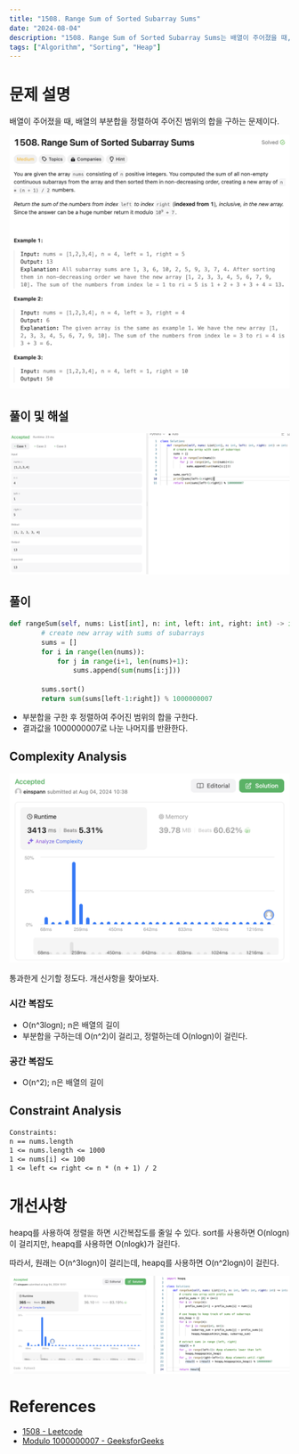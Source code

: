 ```yaml
---
title: "1508. Range Sum of Sorted Subarray Sums"
date: "2024-08-04"
description: "1508. Range Sum of Sorted Subarray Sums는 배열이 주어졌을 때, 배열의 부분합을 정렬하여 주어진 범위의 합을 구하는 문제이다."
tags: ["Algorithm", "Sorting", "Heap"]
---
```


# 문제 설명
배열이 주어졌을 때, 배열의 부분합을 정렬하여 주어진 범위의 합을 구하는 문제이다.

![1508](../../../images/LEET/1508/1508.png)

## 풀이 및 해설
![test](../../../images/LEET/1508/testcase.png)

## 풀이
```python
def rangeSum(self, nums: List[int], n: int, left: int, right: int) -> int:
        # create new array with sums of subarrays
        sums = []
        for i in range(len(nums)):
            for j in range(i+1, len(nums)+1):
                sums.append(sum(nums[i:j]))
        
        sums.sort()
        return sum(sums[left-1:right]) % 1000000007
```
- 부분합을 구한 후 정렬하여 주어진 범위의 합을 구한다.
- 결과값을 1000000007로 나눈 나머지를 반환한다.

## Complexity Analysis
![tc](../../../images/LEET/1508/tc.png)

통과한게 신기할 정도다. 개선사항을 찾아보자.

### 시간 복잡도
- O(n^3logn); n은 배열의 길이
- 부분합을 구하는데 O(n^2)이 걸리고, 정렬하는데 O(nlogn)이 걸린다.

### 공간 복잡도
- O(n^2); n은 배열의 길이

## Constraint Analysis
```
Constraints:
n == nums.length
1 <= nums.length <= 1000
1 <= nums[i] <= 100
1 <= left <= right <= n * (n + 1) / 2
```

# 개선사항
heapq를 사용하여 정렬을 하면 시간복잡도를 줄일 수 있다.
sort를 사용하면 O(nlogn)이 걸리지만, heapq를 사용하면 O(nlogk)가 걸린다.

따라서, 원래는 O(n^3logn)이 걸리는데, heapq를 사용하면 O(n^2logn)이 걸린다.

![heapq](../../../images/LEET/1508/heapq.png)

# References
- [1508 - Leetcode](https://leetcode.com/problems/range-sum-of-sorted-subarray-sums/)
- [Modulo 1000000007 - GeeksforGeeks](https://www.geeksforgeeks.org/modulo-1097-1000000007/)
